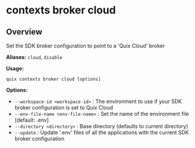 # contexts broker cloud

## Overview

Set the SDK broker configuration to point to a 'Quix Cloud' broker

**Aliases:** `cloud`, `disable`

**Usage:**

```
quix contexts broker cloud [options]
```

**Options:**

- `--workspace-id <workspace-id>` : The environment to use if your SDK broker configuration is set to Quix Cloud
- `--env-file-name <env-file-name>` : Set the name of the environment file [default: .env]
- `--directory <directory>` : Base directory (defaults to current directory)
- `--update` : Update '.env' files of all the applications with the current SDK broker configuration

